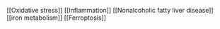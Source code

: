 [[Oxidative stress]]
[[Inflammation]]
[[Nonalcoholic fatty liver disease]]
[[iron metabolism]]
[[Ferroptosis]]
